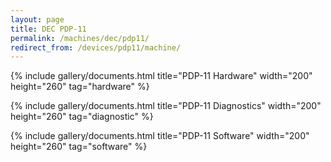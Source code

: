 ```yaml
---
layout: page
title: DEC PDP-11
permalink: /machines/dec/pdp11/
redirect_from: /devices/pdp11/machine/
---
```


{% include gallery/documents.html title="PDP-11 Hardware" width="200" height="260" tag="hardware" %}

{% include gallery/documents.html title="PDP-11 Diagnostics" width="200" height="260" tag="diagnostic" %}

{% include gallery/documents.html title="PDP-11 Software" width="200" height="260" tag="software" %}
